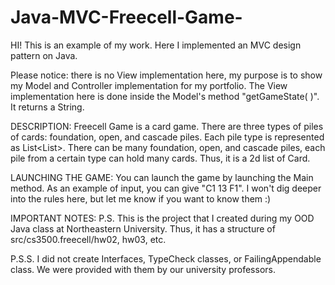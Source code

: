 # Java-MVC-Freecell-Game-

   HI! This is an example of my work. Here I implemented an MVC design pattern on Java.

   Please notice: there is no View implementation here, my purpose is to show my Model and Controller implementation for my portfolio. The View implementation here is done inside the Model's method "getGameState( )". It returns a String. 
   
   DESCRIPTION:
   Freecell Game is a card game. There are three types of piles of cards: foundation, open, and cascade piles. Each pile type is represented as List<List<Card>>. There can be many foundation, open, and cascade piles, each pile from a certain type can hold many cards. Thus, it is a 2d list of Card.  
    
    
   LAUNCHING THE GAME:
   You can launch the game by launching the Main method. As an example of input, you can give "C1 13 F1". I won't dig deeper into the rules here, but let me know if you want to know them :)  
   
   
   IMPORTANT NOTES: 
   P.S. This is the project that I created during my OOD Java class at Northeastern University. Thus, it has a structure of src/cs3500.freecell/hw02, hw03, etc.  
    
   P.S.S. I did not create Interfaces, TypeCheck classes, or FailingAppendable class. We were provided with them by our university professors.
